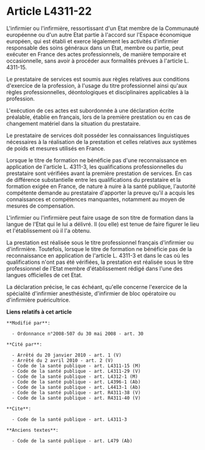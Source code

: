 # Article L4311-22

L'infirmier ou l'infirmière, ressortissant d'un Etat membre de la Communauté européenne ou d'un autre Etat partie à l'accord
sur l'Espace économique européen, qui est établi et exerce légalement les activités d'infirmier responsable des soins
généraux dans un Etat, membre ou partie, peut exécuter en France des actes professionnels, de manière temporaire et
occasionnelle, sans avoir à procéder aux formalités prévues à l'article L. 4311-15. 

Le prestataire de services est soumis aux règles relatives aux conditions d'exercice de la profession, à l'usage du titre
professionnel ainsi qu'aux règles professionnelles, déontologiques et disciplinaires applicables à la profession.

L'exécution de ces actes est subordonnée à une déclaration écrite préalable, établie en français, lors de la première
prestation ou en cas de changement matériel dans la situation du prestataire. 

Le prestataire de services doit posséder les connaissances linguistiques nécessaires à la réalisation de la prestation et
celles relatives aux systèmes de poids et mesures utilisés en France. 

Lorsque le titre de formation ne bénéficie pas d'une reconnaissance en application de l'article L. 4311-3, les qualifications
professionnelles du prestataire sont vérifiées avant la première prestation de services. En cas de différence substantielle
entre les qualifications du prestataire et la formation exigée en France, de nature à nuire à la santé publique, l'autorité
compétente demande au prestataire d'apporter la preuve qu'il a acquis les connaissances et compétences manquantes, notamment
au moyen de mesures de compensation.

L'infirmier ou l'infirmière peut faire usage de son titre de formation dans la langue de l'Etat qui le lui a délivré. Il (ou
elle) est tenue de faire figurer le lieu et l'établissement où il l'a obtenu. 

La prestation est réalisée sous le titre professionnel français d'infirmier ou d'infirmière. Toutefois, lorsque le titre de
formation ne bénéficie pas de la reconnaissance en application de l'article L. 4311-3 et dans le cas où les qualifications
n'ont pas été vérifiées, la prestation est réalisée sous le titre professionnel de l'Etat membre d'établissement rédigé dans
l'une des langues officielles de cet Etat. 

La déclaration précise, le cas échéant, qu'elle concerne l'exercice de la spécialité d'infirmier anesthésiste, d'infirmier de
bloc opératoire ou d'infirmière puéricultrice.

**Liens relatifs à cet article**

	**Modifié par**:

	  - Ordonnance n°2008-507 du 30 mai 2008 - art. 30

	**Cité par**:

	  - Arrêté du 20 janvier 2010 - art. 1 (V)
	  - Arrêté du 2 avril 2010 - art. 2 (V)
	  - Code de la santé publique - art. L4311-15 (M)
	  - Code de la santé publique - art. L4311-29 (V)
	  - Code de la santé publique - art. L4312-1 (M)
	  - Code de la santé publique - art. L4396-1 (Ab)
	  - Code de la santé publique - art. L4413-1 (Ab)
	  - Code de la santé publique - art. R4311-38 (V)
	  - Code de la santé publique - art. R4311-40 (V)

	**Cite**:

	  - Code de la santé publique - art. L4311-3

	**Anciens textes**:

	  - Code de la santé publique - art. L479 (Ab)
